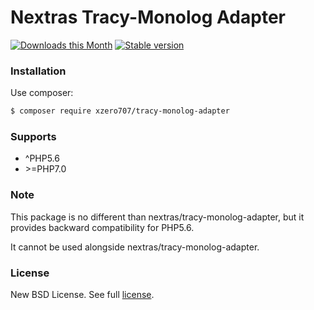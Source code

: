 Nextras Tracy-Monolog Adapter
=============================

[![Downloads this Month](https://img.shields.io/packagist/dm/xzero707/tracy-monolog-adapter.svg?style=flat)](https://packagist.org/packages/xzero707/tracy-monolog-adapter)
[![Stable version](http://img.shields.io/packagist/v/xzero707/tracy-monolog-adapter.svg?style=flat)](https://packagist.org/packages/xzero707/tracy-monolog-adapter)

### Installation

Use composer:

```bash
$ composer require xzero707/tracy-monolog-adapter
```
### Supports
   * ^PHP5.6
   * \>=PHP7.0

### Note
This package is no different than nextras/tracy-monolog-adapter, but it provides backward compatibility for PHP5.6. 

It cannot be used alongside nextras/tracy-monolog-adapter.

### License

New BSD License. See full [license](license.md).